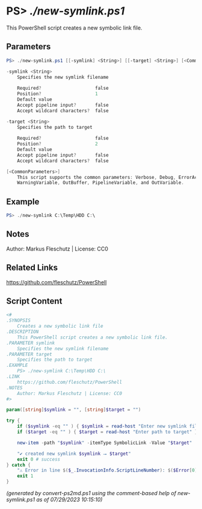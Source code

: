 PS> *./new-symlink.ps1*
====================

This PowerShell script creates a new symbolic link file.

Parameters
----------
```powershell
PS> ./new-symlink.ps1 [[-symlink] <String>] [[-target] <String>] [<CommonParameters>]

-symlink <String>
    Specifies the new symlink filename
    
    Required?                    false
    Position?                    1
    Default value                
    Accept pipeline input?       false
    Accept wildcard characters?  false

-target <String>
    Specifies the path to target
    
    Required?                    false
    Position?                    2
    Default value                
    Accept pipeline input?       false
    Accept wildcard characters?  false

[<CommonParameters>]
    This script supports the common parameters: Verbose, Debug, ErrorAction, ErrorVariable, WarningAction, 
    WarningVariable, OutBuffer, PipelineVariable, and OutVariable.
```

Example
-------
```powershell
PS> ./new-symlink C:\Temp\HDD C:\

```

Notes
-----
Author: Markus Fleschutz | License: CC0

Related Links
-------------
https://github.com/fleschutz/PowerShell

Script Content
--------------
```powershell
<#
.SYNOPSIS
	Creates a new symbolic link file
.DESCRIPTION
	This PowerShell script creates a new symbolic link file.
.PARAMETER symlink
	Specifies the new symlink filename
.PARAMETER target
	Specifies the path to target
.EXAMPLE
	PS> ./new-symlink C:\Temp\HDD C:\
.LINK
	https://github.com/fleschutz/PowerShell
.NOTES
	Author: Markus Fleschutz | License: CC0
#>

param([string]$symlink = "", [string]$target = "")

try {
	if ($symlink -eq "" ) { $symlink = read-host "Enter new symlink filename" }
	if ($target -eq "" ) { $target = read-host "Enter path to target" }

	new-item -path "$symlink" -itemType SymbolicLink -Value "$target"

	"✔️ created new symlink $symlink ⭢ $target"
	exit 0 # success
} catch {
	"⚠️ Error in line $($_.InvocationInfo.ScriptLineNumber): $($Error[0])"
	exit 1
}
```

*(generated by convert-ps2md.ps1 using the comment-based help of new-symlink.ps1 as of 07/29/2023 10:15:10)*
